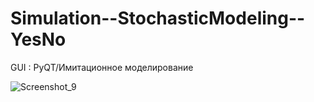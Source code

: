 # Simulation--StochasticModeling--YesNo
GUI : PyQT/Имитационное моделирование

![Screenshot_9](https://user-images.githubusercontent.com/101857203/233864406-ca3faa1a-fc73-434f-bd23-aedcd7c5962c.jpg)
